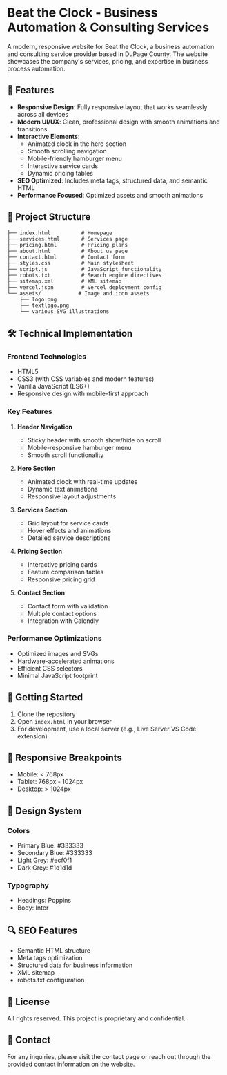 # Beat the Clock - Business Automation & Consulting Services

A modern, responsive website for Beat the Clock, a business automation and consulting service provider based in DuPage County. The website showcases the company's services, pricing, and expertise in business process automation.

## 🌟 Features

- **Responsive Design**: Fully responsive layout that works seamlessly across all devices
- **Modern UI/UX**: Clean, professional design with smooth animations and transitions
- **Interactive Elements**:
  - Animated clock in the hero section
  - Smooth scrolling navigation
  - Mobile-friendly hamburger menu
  - Interactive service cards
  - Dynamic pricing tables
- **SEO Optimized**: Includes meta tags, structured data, and semantic HTML
- **Performance Focused**: Optimized assets and smooth animations

## 📁 Project Structure

```
├── index.html          # Homepage
├── services.html       # Services page
├── pricing.html        # Pricing plans
├── about.html          # About us page
├── contact.html        # Contact form
├── styles.css          # Main stylesheet
├── script.js           # JavaScript functionality
├── robots.txt          # Search engine directives
├── sitemap.xml         # XML sitemap
├── vercel.json         # Vercel deployment config
└── assets/            # Image and icon assets
    ├── logo.png
    ├── textlogo.png
    └── various SVG illustrations
```

## 🛠️ Technical Implementation

### Frontend Technologies
- HTML5
- CSS3 (with CSS variables and modern features)
- Vanilla JavaScript (ES6+)
- Responsive design with mobile-first approach

### Key Features
1. **Header Navigation**
   - Sticky header with smooth show/hide on scroll
   - Mobile-responsive hamburger menu
   - Smooth scroll functionality

2. **Hero Section**
   - Animated clock with real-time updates
   - Dynamic text animations
   - Responsive layout adjustments

3. **Services Section**
   - Grid layout for service cards
   - Hover effects and animations
   - Detailed service descriptions

4. **Pricing Section**
   - Interactive pricing cards
   - Feature comparison tables
   - Responsive pricing grid

5. **Contact Section**
   - Contact form with validation
   - Multiple contact options
   - Integration with Calendly

### Performance Optimizations
- Optimized images and SVGs
- Hardware-accelerated animations
- Efficient CSS selectors
- Minimal JavaScript footprint

## 🚀 Getting Started

1. Clone the repository
2. Open `index.html` in your browser
3. For development, use a local server (e.g., Live Server VS Code extension)

## 📱 Responsive Breakpoints

- Mobile: < 768px
- Tablet: 768px - 1024px
- Desktop: > 1024px

## 🎨 Design System

### Colors
- Primary Blue: #333333
- Secondary Blue: #333333
- Light Grey: #ecf0f1
- Dark Grey: #1d1d1d

### Typography
- Headings: Poppins
- Body: Inter

## 🔍 SEO Features

- Semantic HTML structure
- Meta tags optimization
- Structured data for business information
- XML sitemap
- robots.txt configuration

## 📄 License

All rights reserved. This project is proprietary and confidential.

## 👥 Contact

For any inquiries, please visit the contact page or reach out through the provided contact information on the website. 
